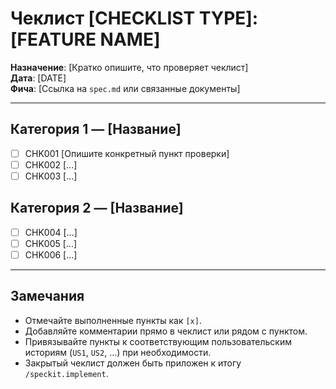 # Чеклист [CHECKLIST TYPE]: [FEATURE NAME]

**Назначение**: [Кратко опишите, что проверяет чеклист]  
**Дата**: [DATE]  
**Фича**: [Ссылка на `spec.md` или связанные документы]

---

## Категория 1 — [Название]

- [ ] CHK001 [Опишите конкретный пункт проверки]
- [ ] CHK002 [...]
- [ ] CHK003 [...]

## Категория 2 — [Название]

- [ ] CHK004 [...]
- [ ] CHK005 [...]
- [ ] CHK006 [...]

---

## Замечания

- Отмечайте выполненные пункты как `[x]`.  
- Добавляйте комментарии прямо в чеклист или рядом с пунктом.  
- Привязывайте пункты к соответствующим пользовательским историям (`US1`, `US2`, …) при необходимости.  
- Закрытый чеклист должен быть приложен к итогу `/speckit.implement`.
